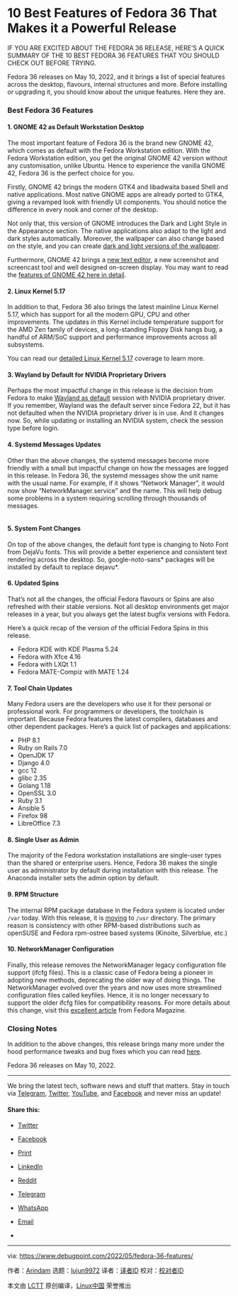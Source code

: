 [#]: subject: "10 Best Features of Fedora 36 That Makes it a Powerful Release"
[#]: via: "https://www.debugpoint.com/2022/05/fedora-36-features/"
[#]: author: "Arindam https://www.debugpoint.com/author/admin1/"
[#]: collector: "lujun9972"
[#]: translator: " "
[#]: reviewer: " "
[#]: publisher: " "
[#]: url: " "

10 Best Features of Fedora 36 That Makes it a Powerful Release
======
IF YOU ARE EXCITED ABOUT THE FEDORA 36 RELEASE, HERE’S A QUICK SUMMARY
OF THE 10 BEST FEDORA 36 FEATURES THAT YOU SHOULD CHECK OUT BEFORE
TRYING.
![Fedora 36 Workstation Desktop][1]

Fedora 36 releases on May 10, 2022, and it brings a list of special features across the desktop, flavours, internal structures and more. Before installing or upgrading it, you should know about the unique features. Here they are.

### Best Fedora 36 Features

#### 1\. GNOME 42 as Default Workstation Desktop

The most important feature of Fedora 36 is the brand new GNOME 42, which comes as default with the Fedora Workstation edition. With the Fedora Workstation edition, you get the original GNOME 42 version without any customisation, unlike Ubuntu. Hence to experience the vanilla GNOME 42, Fedora 36 is the perfect choice for you.

Firstly, GNOME 42 brings the modern GTK4 and libadwaita based Shell and native applications. Most native GNOME apps are already ported to GTK4, giving a revamped look with friendly UI components. You should notice the difference in every nook and corner of the desktop.

Not only that, this version of GNOME introduces the Dark and Light Style in the Appearance section. The native applications also adapt to the light and dark styles automatically. Moreover, the wallpaper can also change based on the style, and you can create [dark and light versions of the wallpaper][2].

Furthermore, GNOME 42 brings a [new text editor][3], a new screenshot and screencast tool and well designed on-screen display. You may want to read the [features of GNOME 42 here in detail][4].

#### 2\. Linux Kernel 5.17

In addition to that, Fedora 36 also brings the latest mainline Linux Kernel 5.17, which has support for all the modern GPU, CPU and other improvements. The updates in this Kernel include temperature support for the AMD Zen family of devices, a long-standing Floppy Disk hangs bug, a handful of ARM/SoC support and performance improvements across all subsystems.

You can read our [detailed Linux Kernel 5.17][5] coverage to learn more.

#### 3\. Wayland by Default for NVIDIA Proprietary Drivers

Perhaps the most impactful change in this release is the decision from Fedora to make [Wayland as default][6] session with NVIDIA proprietary driver. If you remember, Wayland was the default server since Fedora 22, but it has not defaulted when the NVIDIA proprietary driver is in use. And it changes now. So, while updating or installing an NVIDIA system, check the session type before login.

#### 4\. Systemd Messages Updates

Other than the above changes, the systemd messages become more friendly with a small but impactful change on how the messages are logged in this release. In Fedora 36, the systemd messages show the unit name with the usual name. For example, if it shows “Network Manager”, it would now show “NetworkManager.service” and the name. This will help debug some problems in a system requiring scrolling through thousands of messages.

![More detailed journalctl messages in Fedora 36][1]

#### 5\. System Font Changes

On top of the above changes, the default font type is changing to Noto Font from DejaVu fonts. This will provide a better experience and consistent text rendering across the desktop. So, google-noto-sans* packages will be installed by default to replace dejavu*.

#### 6\. Updated Spins

That’s not all the changes, the official Fedora flavours or Spins are also refreshed with their stable versions. Not all desktop environments get major releases in a year, but you always get the latest bugfix versions with Fedora.

Here’s a quick recap of the version of the official Fedora Spins in this release.

  * Fedora KDE with KDE Plasma 5.24
  * Fedora with Xfce 4.16
  * Fedora with LXQt 1.1
  * Fedora MATE-Compiz with MATE 1.24



#### 7\. Tool Chain Updates

Many Fedora users are the developers who use it for their personal or professional work. For programmers or developers, the toolchain is important. Because Fedora features the latest compilers, databases and other dependent packages. Here’s a quick list of packages and applications:

  * PHP 8.1
  * Ruby on Rails 7.0
  * OpenJDK 17
  * Django 4.0
  * gcc 12
  * glibc 2.35
  * Golang 1.18
  * OpenSSL 3.0
  * Ruby 3.1
  * Ansible 5
  * Firefox 98
  * LibreOffice 7.3



#### 8\. Single User as Admin

The majority of the Fedora workstation installations are single-user types than the shared or enterprise users. Hence, Fedora 36 makes the single user as administrator by default during installation with this release. The Anaconda installer sets the admin option by default.

#### 9\. RPM Structure

The internal RPM package database in the Fedora system is located under `/var` today. With this release, it is [moving][7] to `/usr` directory. The primary reason is consistency with other RPM-based distributions such as openSUSE and Fedora rpm-ostree based systems (Kinoite, Silverblue, etc.)

#### 10\. NetworkManager Configuration

Finally, this release removes the NetworkManager legacy configuration file support (ifcfg files). This is a classic case of Fedora being a pioneer in adopting new methods, deprecating the older way of doing things. The NetworkManager evolved over the years and now uses more streamlined configuration files called keyfiles. Hence, it is no longer necessary to support the older ifcfg files for compatibility reasons. For more details about this change, visit this [excellent article][8] from Fedora Magazine.

### Closing Notes

In addition to the above changes, this release brings many more under the hood performance tweaks and bug fixes which you can read [here][9].

Fedora 36 releases on May 10, 2022.

* * *

We bring the latest tech, software news and stuff that matters. Stay in touch via [Telegram][10], [Twitter][11], [YouTube][12], and [Facebook][13] and never miss an update!

#### Share this:

  * [Twitter][14]

  * [Facebook][15]

  * [Print][16]

  * [LinkedIn][17]

  * [Reddit][18]

  * [Telegram][19]

  * [WhatsApp][20]

  * [Email][21]

  *


--------------------------------------------------------------------------------

via: https://www.debugpoint.com/2022/05/fedora-36-features/

作者：[Arindam][a]
选题：[lujun9972][b]
译者：[译者ID](https://github.com/译者ID)
校对：[校对者ID](https://github.com/校对者ID)

本文由 [LCTT](https://github.com/LCTT/TranslateProject) 原创编译，[Linux中国](https://linux.cn/) 荣誉推出

[a]: https://www.debugpoint.com/author/admin1/
[b]: https://github.com/lujun9972
[1]: data:image/gif;base64,R0lGODlhAQABAIAAAAAAAP///yH5BAEAAAAALAAAAAABAAEAAAIBRAA7
[2]: https://www.debugpoint.com/2022/04/custom-light-dark-wallpaper-gnome/
[3]: https://www.debugpoint.com/2021/12/gnome-text-editor/
[4]: https://www.debugpoint.com/2022/03/gnome-42-release/
[5]: https://www.debugpoint.com/2022/03/linux-kernel-5-17/
[6]: https://www.debugpoint.com/wp-admin/.org/wiki/Changes/WaylandByDefaultOnNVIDIA
[7]: https://fedoraproject.org/wiki/Changes/RelocateRPMToUsr
[8]: https://fedoramagazine.org/converting-networkmanager-from-ifcfg-to-keyfiles/
[9]: https://fedoraproject.org/wiki/Releases/36/ChangeSet
[10]: https://t.me/debugpoint
[11]: https://twitter.com/DebugPoint
[12]: https://www.youtube.com/c/debugpoint?sub_confirmation=1
[13]: https://facebook.com/DebugPoint
[14]: https://www.debugpoint.com/2022/05/fedora-36-features/?share=twitter (Click to share on Twitter)
[15]: https://www.debugpoint.com/2022/05/fedora-36-features/?share=facebook (Click to share on Facebook)
[16]: tmp.uluFZDN4yr#print (Click to print)
[17]: https://www.debugpoint.com/2022/05/fedora-36-features/?share=linkedin (Click to share on LinkedIn)
[18]: https://www.debugpoint.com/2022/05/fedora-36-features/?share=reddit (Click to share on Reddit)
[19]: https://www.debugpoint.com/2022/05/fedora-36-features/?share=telegram (Click to share on Telegram)
[20]: https://www.debugpoint.com/2022/05/fedora-36-features/?share=jetpack-whatsapp (Click to share on WhatsApp)
[21]: https://www.debugpoint.com/2022/05/fedora-36-features/?share=email (Click to email this to a friend)
